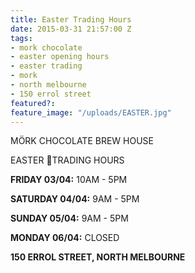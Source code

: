 ```yaml
---
title: Easter Trading Hours
date: 2015-03-31 21:57:00 Z
tags:
- mork chocolate
- easter opening hours
- easter trading
- mork
- north melbourne
- 150 errol street
featured?: 
feature_image: "/uploads/EASTER.jpg"
---
```


MÖRK CHOCOLATE BREW HOUSE

EASTER TRADING HOURS

**FRIDAY 03/04:** 10AM - 5PM

**SATURDAY 04/04:** 9AM - 5PM

**SUNDAY 05/04:** 9AM - 5PM

**MONDAY 06/04:** CLOSED

**150 ERROL STREET, NORTH MELBOURNE**
